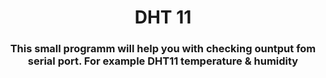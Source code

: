 <h1 align="center">DHT 11</h1>
<h3 align="center">This small programm will help you with checking ountput fom serial port. For example DHT11 temperature & humidity</h3>
